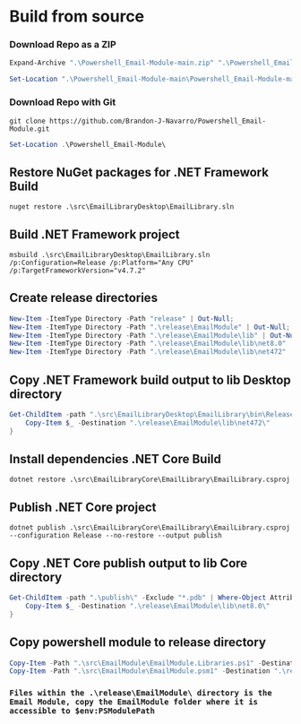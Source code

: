 # Build from source

### Download Repo as a ZIP
```powershell
Expand-Archive ".\Powershell_Email-Module-main.zip" ".\Powershell_Email-Module-main"
```

```powershell
Set-Location ".\Powershell_Email-Module-main\Powershell_Email-Module-main\"
```

### Download Repo with Git
```
git clone https://github.com/Brandon-J-Navarro/Powershell_Email-Module.git
```

```powershell
Set-Location .\Powershell_Email-Module\
```

## Restore NuGet packages for .NET Framework Build
```
nuget restore .\src\EmailLibraryDesktop\EmailLibrary.sln
```

## Build .NET Framework project
```
msbuild .\src\EmailLibraryDesktop\EmailLibrary.sln /p:Configuration=Release /p:Platform="Any CPU" /p:TargetFrameworkVersion="v4.7.2"
```

## Create release directories
```powershell
New-Item -ItemType Directory -Path "release" | Out-Null;
New-Item -ItemType Directory -Path ".\release\EmailModule" | Out-Null;
New-Item -ItemType Directory -Path ".\release\EmailModule\lib" | Out-Null;
New-Item -ItemType Directory -Path ".\release\EmailModule\lib\net8.0" | Out-Null;
New-Item -ItemType Directory -Path ".\release\EmailModule\lib\net472" | Out-Null;
```

## Copy .NET Framework build output to lib Desktop directory
```powershell
Get-ChildItem -path ".\src\EmailLibraryDesktop\EmailLibrary\bin\Release\" -Recurse -Exclude "*.pdb" | ForEach-Object {
    Copy-Item $_ -Destination ".\release\EmailModule\lib\net472\"
}
```

## Install dependencies .NET Core Build
```
dotnet restore .\src\EmailLibraryCore\EmailLibrary\EmailLibrary.csproj
```

## Publish .NET Core project
```
dotnet publish .\src\EmailLibraryCore\EmailLibrary\EmailLibrary.csproj --configuration Release --no-restore --output publish
```

## Copy .NET Core publish output to lib Core directory
```powershell
Get-ChildItem -path ".\publish\" -Exclude "*.pdb" | Where-Object Attributes -ne Directory | ForEach-Object {
    Copy-Item $_ -Destination ".\release\EmailModule\lib\net8.0\"
}
```

## Copy powershell module to release directory
```powershell
Copy-Item -Path ".\src\EmailModule\EmailModule.Libraries.ps1" -Destination ".\release\EmailModule\"
Copy-Item -Path ".\src\EmailModule\EmailModule.psm1" -Destination ".\release\EmailModule\"
```

### `Files within the .\release\EmailModule\ directory is the Email Module, copy the EmailModule folder where it is accessible to $env:PSModulePath`
